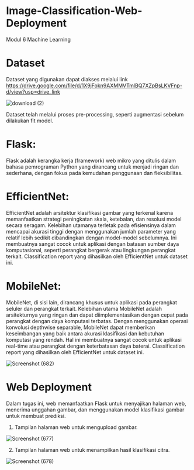 # Image-Classification-Web-Deployment
Modul 6 Machine Learning

# Dataset
Dataset yang digunakan dapat diakses melalui link https://drive.google.com/file/d/1X9jFokn9AXMMVTmlBQ7XZpBsLKVFnp-d/view?usp=drive_link 

![download (2)](https://github.com/PelangiCita/Image-Classification-Web-Deployment/assets/72428654/c10cad5a-49dd-43a8-b421-b18656e60dff)

Dataset telah melalui proses pre-processing, seperti augmentasi sebelum dilakukan fit model.

# Flask:
Flask adalah kerangka kerja (framework) web mikro yang ditulis dalam bahasa pemrograman Python yang dirancang untuk 
menjadi ringan dan sederhana, dengan fokus pada kemudahan penggunaan dan fleksibilitas.

# EfficientNet:
EfficientNet adalah arsitektur klasifikasi gambar yang terkenal karena memanfaatkan strategi peningkatan skala, ketebalan, 
dan resolusi model secara seragam. Kelebihan utamanya terletak pada efisiensinya dalam mencapai akurasi tinggi dengan 
menggunakan jumlah parameter yang relatif lebih sedikit dibandingkan dengan model-model sebelumnya. Ini membuatnya sangat 
cocok untuk aplikasi dengan batasan sumber daya komputasional, seperti perangkat bergerak atau lingkungan perangkat terkait.
Classification report yang dihasilkan oleh EfficientNet untuk dataset ini.




# MobileNet:
MobileNet, di sisi lain, dirancang khusus untuk aplikasi pada perangkat seluler dan perangkat terkait. Kelebihan utama MobileNet 
adalah arsitekturnya yang ringan dan dapat diimplementasikan dengan cepat pada perangkat dengan daya komputasi terbatas. Dengan
menggunakan operasi konvolusi depthwise separable, MobileNet dapat memberikan keseimbangan yang baik antara akurasi klasifikasi
dan kebutuhan komputasi yang rendah. Hal ini membuatnya sangat cocok untuk aplikasi real-time atau perangkat dengan keterbatasan 
daya baterai.
Classification report yang dihasilkan oleh EfficientNet untuk dataset ini.

![Screenshot (682)](https://github.com/PelangiCita/Image-Classification-Web-Deployment/assets/72428654/2694ce3a-b3c4-4db7-bfaf-939c02b1e51b)


# Web Deployment
Dalam tugas ini, web memanfaatkan Flask untuk menyajikan halaman web, menerima unggahan gambar, dan menggunakan model klasifikasi 
gambar untuk membuat prediksi. 

1. Tampilan halaman web untuk mengupload gambar.
   
![Screenshot (677)](https://github.com/PelangiCita/Image-Classification-Web-Deployment/assets/72428654/399bf375-615b-4c46-a2d1-54e63d9563a6)

   
2. Tampilan halaman web untuk menampilkan hasil klasifikasi citra.
   
![Screenshot (678)](https://github.com/PelangiCita/Image-Classification-Web-Deployment/assets/72428654/32457171-1e38-485a-96bb-ef8dfd1cc4e4)

